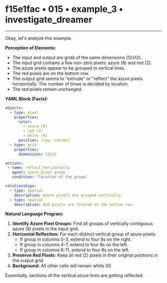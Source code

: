 # f15e1fac • 015 • example_3 • investigate_dreamer

---
Okay, let's analyze this example.

**Perception of Elements:**

*   The input and output are grids of the same dimensions (12x12).
*   The input grid contains a few non-zero pixels: azure (8) and red (2).
*   The azure pixels appear to be grouped in vertical lines.
*   The red pixels are on the bottom row.
*   The output grid seems to "extrude" or "reflect" the azure pixels horizontally. The number of times is decided by location.
* The red pixels remain unchanged.

**YAML Block (Facts):**



```yaml
objects:
  - type: pixel
    properties:
      color:
        - azure (8)
        - red (2)
        - white (0)
      position: (row, column)
  - type: grid
    properties:
      dimensions: 12x12

actions:
 - name: reflect_horizontally
   agent: azure_pixel_group
   condition: "location of the group"

relationships:
  - type: spatial
    description: Azure pixels are grouped vertically.
  - type: spatial
    description: Red pixels are located on the bottom row.
```



**Natural Language Program:**

1.  **Identify Azure Pixel Groups:** Find all groups of vertically contiguous azure (8) pixels in the input grid.
2.  **Horizontal Reflection:** For each distinct vertical group of azure pixels:
    *   If group in columns 0-3, extend to four 8s on the right.
    *   If group in columns 4-7, extend to four 8s on the left.
    *   If group in columns 8-11, extend to four 8s on the left.
3.  **Preserve Red Pixels:** Keep all red (2) pixels in their original positions in the output grid.
4. **Background:** All other cells will remain white (0)

Essentially, sections of the vertical azure lines are getting reflected.

